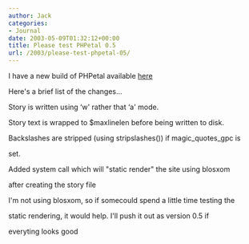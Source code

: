 ```yaml
---
author: Jack
categories:
- Journal
date: 2003-05-09T01:32:12+00:00
title: Please test PHPetal 0.5
url: /2003/please-test-phpetal-05/
---
```


I have a new build of PHPetal available [here][1]

Here's a brief list of the changes&#8230;

Story is written using &#8216;w' rather that &#8216;a' mode.

Story text is wrapped to $maxlinelen before being written to disk.

Backslashes are stripped (using stripslashes()) if magic\_quotes\_gpc is
  

  
set.

Added system call which will "static render" the site using blosxom
  

  
after creating the story file

I'm not using blosxom, so if somecould spend a little time testing the
  

  
static rendering, it would help. I'll push it out as version 0.5 if
  

  
everyting looks good

 [1]: //www.jackbaty.com/downloads/phpetal-0_5-20030309.tgz"